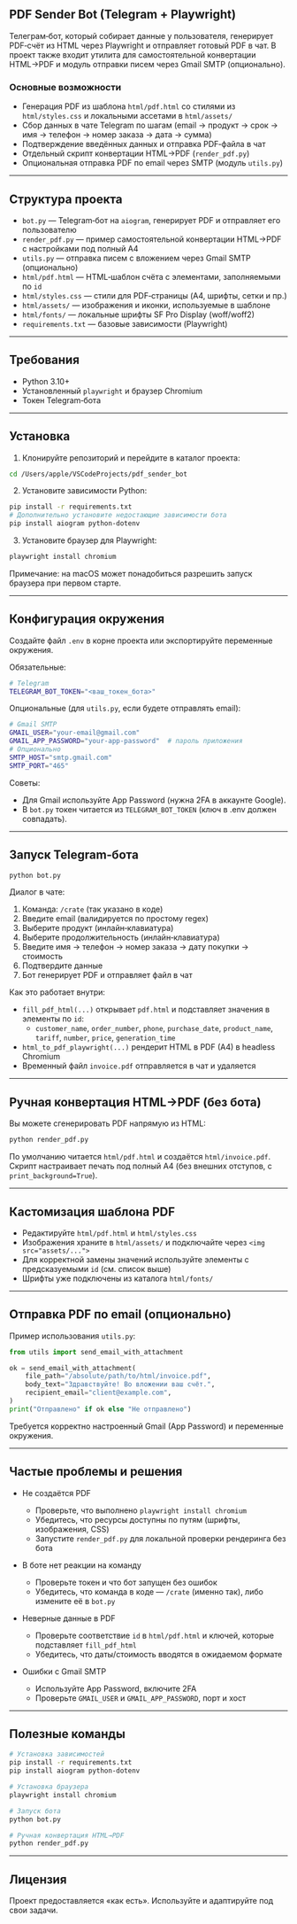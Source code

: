 ## PDF Sender Bot (Telegram + Playwright)

Телеграм‑бот, который собирает данные у пользователя, генерирует PDF‑счёт из HTML через Playwright и отправляет готовый PDF в чат. В проект также входит утилита для самостоятельной конвертации HTML→PDF и модуль отправки писем через Gmail SMTP (опционально).

### Основные возможности
- Генерация PDF из шаблона `html/pdf.html` со стилями из `html/styles.css` и локальными ассетами в `html/assets/`
- Сбор данных в чате Telegram по шагам (email → продукт → срок → имя → телефон → номер заказа → дата → сумма)
- Подтверждение введённых данных и отправка PDF‑файла в чат
- Отдельный скрипт конвертации HTML→PDF (`render_pdf.py`)
- Опциональная отправка PDF по email через SMTP (модуль `utils.py`)

---

## Структура проекта
- `bot.py` — Telegram‑бот на `aiogram`, генерирует PDF и отправляет его пользователю
- `render_pdf.py` — пример самостоятельной конвертации HTML→PDF с настройками под полный A4
- `utils.py` — отправка писем с вложением через Gmail SMTP (опционально)
- `html/pdf.html` — HTML‑шаблон счёта с элементами, заполняемыми по `id`
- `html/styles.css` — стили для PDF‑страницы (A4, шрифты, сетки и пр.)
- `html/assets/` — изображения и иконки, используемые в шаблоне
- `html/fonts/` — локальные шрифты SF Pro Display (woff/woff2)
- `requirements.txt` — базовые зависимости (Playwright)

---

## Требования
- Python 3.10+
- Установленный `playwright` и браузер Chromium
- Токен Telegram‑бота

---

## Установка
1) Клонируйте репозиторий и перейдите в каталог проекта:
```bash
cd /Users/apple/VSCodeProjects/pdf_sender_bot
```

2) Установите зависимости Python:
```bash
pip install -r requirements.txt
# Дополнительно установите недостающие зависимости бота
pip install aiogram python-dotenv
```

3) Установите браузер для Playwright:
```bash
playwright install chromium
```

Примечание: на macOS может понадобиться разрешить запуск браузера при первом старте.

---

## Конфигурация окружения
Создайте файл `.env` в корне проекта или экспортируйте переменные окружения.

Обязательные:
```bash
# Telegram
TELEGRAM_BOT_TOKEN="<ваш_токен_бота>"
```

Опциональные (для `utils.py`, если будете отправлять email):
```bash
# Gmail SMTP
GMAIL_USER="your-email@gmail.com"
GMAIL_APP_PASSWORD="your-app-password"  # пароль приложения
# Опционально
SMTP_HOST="smtp.gmail.com"
SMTP_PORT="465"
```

Советы:
- Для Gmail используйте App Password (нужна 2FA в аккаунте Google).
- В `bot.py` токен читается из `TELEGRAM_BOT_TOKEN` (ключ в .env должен совпадать).

---

## Запуск Telegram‑бота
```bash
python bot.py
```
Диалог в чате:
1. Команда: `/crate` (так указано в коде)
2. Введите email (валидируется по простому regex)
3. Выберите продукт (инлайн‑клавиатура)
4. Выберите продолжительность (инлайн‑клавиатура)
5. Введите имя → телефон → номер заказа → дату покупки → стоимость
6. Подтвердите данные
7. Бот генерирует PDF и отправляет файл в чат

Как это работает внутри:
- `fill_pdf_html(...)` открывает `pdf.html` и подставляет значения в элементы по `id`:
  - `customer_name`, `order_number`, `phone`, `purchase_date`, `product_name`, `tariff`, `number`, `price`, `generation_time`
- `html_to_pdf_playwright(...)` рендерит HTML в PDF (A4) в headless Chromium
- Временный файл `invoice.pdf` отправляется в чат и удаляется

---

## Ручная конвертация HTML→PDF (без бота)
Вы можете сгенерировать PDF напрямую из HTML:
```bash
python render_pdf.py
```
По умолчанию читается `html/pdf.html` и создаётся `html/invoice.pdf`. Скрипт настраивает печать под полный A4 (без внешних отступов, с `print_background=True`).

---

## Кастомизация шаблона PDF
- Редактируйте `html/pdf.html` и `html/styles.css`
- Изображения храните в `html/assets/` и подключайте через `<img src="assets/...">`
- Для корректной замены значений используйте элементы с предсказуемыми `id` (см. список выше)
- Шрифты уже подключены из каталога `html/fonts/`

---

## Отправка PDF по email (опционально)
Пример использования `utils.py`:
```python
from utils import send_email_with_attachment

ok = send_email_with_attachment(
    file_path="/absolute/path/to/html/invoice.pdf",
    body_text="Здравствуйте! Во вложении ваш счёт.",
    recipient_email="client@example.com",
)
print("Отправлено" if ok else "Не отправлено")
```
Требуется корректно настроенный Gmail (App Password) и переменные окружения.

---

## Частые проблемы и решения
- Не создаётся PDF
  - Проверьте, что выполнено `playwright install chromium`
  - Убедитесь, что ресурсы доступны по путям (шрифты, изображения, CSS)
  - Запустите `render_pdf.py` для локальной проверки рендеринга без бота

- В боте нет реакции на команду
  - Проверьте токен и что бот запущен без ошибок
  - Убедитесь, что команда в коде — `/crate` (именно так), либо измените её в `bot.py`

- Неверные данные в PDF
  - Проверьте соответствие `id` в `html/pdf.html` и ключей, которые подставляет `fill_pdf_html`
  - Убедитесь, что даты/стоимость вводятся в ожидаемом формате

- Ошибки с Gmail SMTP
  - Используйте App Password, включите 2FA
  - Проверьте `GMAIL_USER` и `GMAIL_APP_PASSWORD`, порт и хост

---

## Полезные команды
```bash
# Установка зависимостей
pip install -r requirements.txt
pip install aiogram python-dotenv

# Установка браузера
playwright install chromium

# Запуск бота
python bot.py

# Ручная конвертация HTML→PDF
python render_pdf.py
```

---

## Лицензия
Проект предоставляется «как есть». Используйте и адаптируйте под свои задачи.

